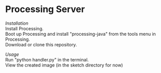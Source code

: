 # Processing Server
*Installation*<br>
Install Processing. <br>
Boot up Processing and install "processing-java" from the tools menu in Processing.<br>
Download or clone this repository.

*Usage*<br>
Run "python handler.py" in the terminal.<br>
View the created image (in the sketch directory for now)
